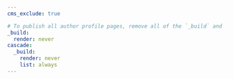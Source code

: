 ```yaml
---
cms_exclude: true

# To publish all author profile pages, remove all of the `_build` and `cascade` settings below.
_build:
  render: never
cascade:
  _build:
    render: never
    list: always
---
```


